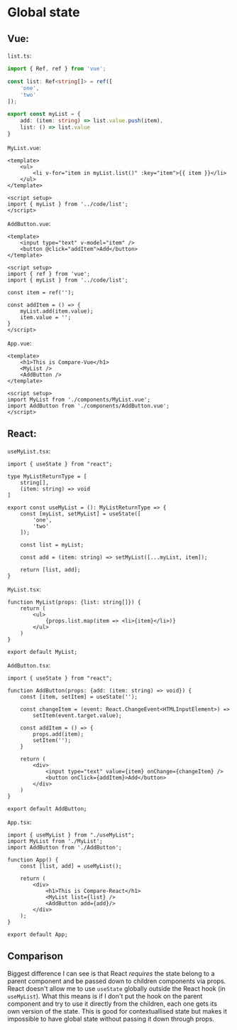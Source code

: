 # Global state
## Vue:

`list.ts`:
```ts
import { Ref, ref } from 'vue';

const list: Ref<string[]> = ref([
    'one',
    'two'
]);

export const myList = {
    add: (item: string) => list.value.push(item),
    list: () => list.value
}
```

`MyList.vue`:
```vue
<template>
    <ul>
        <li v-for="item in myList.list()" :key="item">{{ item }}</li>
    </ul>
</template>

<script setup>
import { myList } from '../code/list';
</script>
```

`AddButton.vue`:
```vue
<template>
    <input type="text" v-model="item" />
    <button @click="addItem">Add</button>
</template>

<script setup>
import { ref } from 'vue';
import { myList } from '../code/list';

const item = ref('');

const addItem = () => {
    myList.add(item.value);
    item.value = '';
}
</script>
```

`App.vue`:
```vue
<template>
    <h1>This is Compare-Vue</h1>
    <MyList />
    <AddButton />
</template>

<script setup>
import MyList from './components/MyList.vue';
import AddButton from './components/AddButton.vue';
</script>
```

## React:
`useMyList.tsx`:
```tsx
import { useState } from "react";

type MyListReturnType = [
    string[],
    (item: string) => void
] 

export const useMyList = (): MyListReturnType => {
    const [myList, setMyList] = useState([
        'one',
        'two'
    ]);

    const list = myList;

    const add = (item: string) => setMyList([...myList, item]);

    return [list, add];
}
```

`MyList.tsx`:
```tsx
function MyList(props: {list: string[]}) {
    return (
        <ul>
            {props.list.map(item => <li>{item}</li>)}
        </ul>
    )
}

export default MyList;
```

`AddButton.tsx`:
```tsx
import { useState } from "react";

function AddButton(props: {add: (item: string) => void}) {
    const [item, setItem] = useState('');
    
    const changeItem = (event: React.ChangeEvent<HTMLInputElement>) => 
        setItem(event.target.value);

    const addItem = () => {
        props.add(item);
        setItem('');
    }

    return (
        <div>
            <input type="text" value={item} onChange={changeItem} />
            <button onClick={addItem}>Add</button>
        </div>
    )
}

export default AddButton;
```

`App.tsx`:
```tsx
import { useMyList } from "./useMyList";
import MyList from './MyList';
import AddButton from './AddButton';

function App() {
    const [list, add] = useMyList();

    return (
        <div>
            <h1>This is Compare-React</h1>
            <MyList list={list} />
            <AddButton add={add}/>
        </div>
    );
}

export default App;
```

## Comparison
Biggest difference I can see is that React *requires* the state belong to a parent component and be passed down to children components via props. React doesn't allow me to use `useState` globally outside the React hook (in `useMyList`). What this means is if I don't put the hook on the parent component and try to use it directly from the children, each one gets its own version of the state. This is good for contextuallised state but makes it impossible to have global state without passing it down through props.
